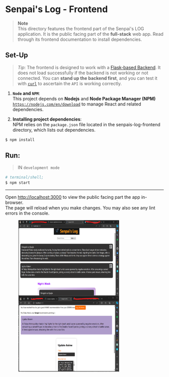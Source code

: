 # Senpai's Log - Frontend
> **Note**  
> This directory features the frontend part of the Senpai's LOG application. It is the public facing part of the **full-stack** web app. Read through its frontend documentation to install dependencies.  


## Set-Up
> _Tip_: The frontend is designed to work with a [Flask-based Backend](../backend/flaskr/__init__.py). It does not load successfully if the backend is not working or not connected. You can **stand up the backend first**, and you can test it with [```curl```](https://curl.se/) to ascertain the `API` is  working correctly.

1. **`Node` and `NPM`**:  
This project depends on **Nodejs** and **Node Package Manager (NPM)** [`https://nodejs.com/en/download`](https://nodejs.org/en/download/) to manage React and related dependencies.

2. **Installing project dependencies**:  
NPM relies on the `package.json` file located in the senpais-log-frontend directory, which lists out dependencies.

```bash
$ npm install
```

## Run:
> IN `development mode`  

```bash
# terminal/shell;
$ npm start
```

---
Open [http://localhost:3000](http://localhost:3000) to view the public facing part the app in-browser.  
The page will reload when you make changes. You may also see any lint errors in the console.
<p align="center">
  <img align="center" src="./public/public-facing.png" height="240" width="320" style="padding-right:100px;" />
  <img align="center" src="./public/public-facing2.0.png" height="240" width="320" style="padding-right:100px;" />
</p>
